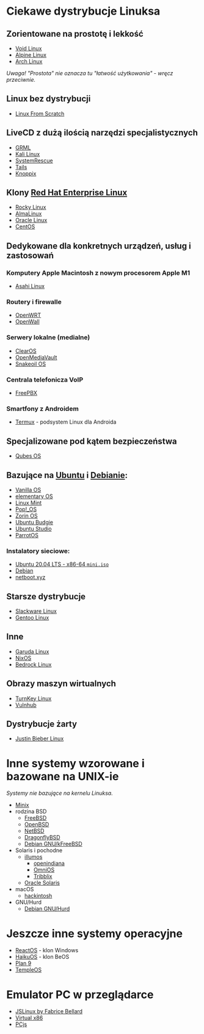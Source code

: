 # Ciekawe dystrybucje Linuksa

## Zorientowane na prostotę i lekkość

* [Void Linux](https://voidlinux.org/)
* [Alpine Linux](https://alpinelinux.org/)
* [Arch Linux](https://archlinux.org/)

*Uwaga! "Prostota" nie oznacza tu "łatwość użytkowania" - wręcz przeciwnie.*

## Linux bez dystrybucji

* [Linux From Scratch](https://www.linuxfromscratch.org/)

## LiveCD z dużą ilością narzędzi specjalistycznych

* [GRML](https://grml.org/)
* [Kali Linux](https://www.kali.org/)
* [SystemRescue](https://www.system-rescue.org/)
* [Tails](https://tails.boum.org/)
* [Knoppix](https://www.knopper.net/knoppix/)

## Klony [Red Hat Enterprise Linux](https://www.redhat.com/en/technologies/linux-platforms/enterprise-linux)

* [Rocky Linux](https://rockylinux.org/)
* [AlmaLinux](https://almalinux.org/)
* [Oracle Linux](https://www.oracle.com/linux/)
* [CentOS](https://www.centos.org/)

## Dedykowane dla konkretnych urządzeń, usług i zastosowań

### Komputery Apple Macintosh z nowym procesorem Apple M1

* [Asahi Linux](https://asahilinux.org/)

### Routery i firewalle

* [OpenWRT](https://openwrt.org/)
* [OpenWall](https://www.openwall.com/)

### Serwery lokalne (medialne)

* [ClearOS](https://www.clearos.com/)
* [OpenMediaVault](https://www.openmediavault.org/)
* [Snakeoil OS](https://www.snakeoil-os.net/)

### Centrala telefonicza VoIP

* [FreePBX](https://www.freepbx.org/)

### Smartfony z Androidem

* [Termux](https://termux.dev/) - podsystem Linux dla Androida

## Specjalizowane pod kątem bezpieczeństwa

* [Qubes OS](https://www.qubes-os.org/)

## Bazujące na [Ubuntu](https://ubuntu.com/) i [Debianie](https://www.debian.org/):

* [Vanilla OS](https://vanillaos.org/)
* [elementary OS](https://elementary.io/)
* [Linux Mint](https://linuxmint.com/)
* [Pop!\_OS](https://pop.system76.com/)
* [Zorin OS](https://zorin.com/os/)
* [Ubuntu Budgie](https://ubuntubudgie.org/)
* [Ubuntu Studio](https://ubuntustudio.org/)
* [ParrotOS](https://www.parrotsec.org/)

### Instalatory sieciowe:

- [Ubuntu 20.04 LTS - x86-64 `mini.iso`](http://archive.ubuntu.com/ubuntu/dists/focal/main/installer-amd64/current/legacy-images/netboot/)
- [Debian](https://www.debian.org/distrib/netinst)
- [netboot.xyz](https://netboot.xyz/)

## Starsze dystrybucje

* [Slackware Linux](http://www.slackware.com/)
* [Gentoo Linux](https://www.gentoo.org/)

## Inne

* [Garuda Linux](https://garudalinux.org/)
* [NixOS](https://nixos.org)
* [Bedrock Linux](https://bedrocklinux.org/)

## Obrazy maszyn wirtualnych

* [TurnKey Linux](https://www.turnkeylinux.org/)
* [Vulnhub](https://www.vulnhub.com/)

## Dystrybucje żarty

* [Justin Bieber Linux](https://biebian.sourceforge.net/)

# Inne systemy wzorowane i bazowane na UNIX-ie

*Systemy nie bazujące na kernelu Linuksa.*

* [Minix](https://www.minix3.org/)
* rodzina BSD
    * [FreeBSD](https://www.freebsd.org/)
    * [OpenBSD](https://www.openbsd.org/)
    * [NetBSD](https://www.netbsd.org/)
    * [DragonflyBSD](https://www.dragonflybsd.org/)
    * [Debian GNU/kFreeBSD](https://www.debian.org/ports/kfreebsd-gnu/)
* Solaris i pochodne
    * [illumos](https://illumos.org/)
        * [openindiana](https://www.openindiana.org/)
        * [OmniOS](https://omnios.org/)
        * [Tribblix](http://www.tribblix.org/)
    * [Oracle Solaris](https://www.oracle.com/solaris/)
* macOS
    * [hackintosh](https://hackintosh.com/)
* GNU/Hurd
    * [Debian GNU/Hurd](https://www.debian.org/ports/hurd/)

# Jeszcze inne systemy operacyjne

* [ReactOS](https://reactos.org/) - klon Windows
* [HaikuOS](https://www.haiku-os.org/) - klon BeOS
* [Plan 9](https://p9f.org/)
* [TempleOS](https://templeos.org/)

# Emulator PC w przeglądarce

* [JSLinux by Fabrice Bellard](https://bellard.org/jslinux/)
* [Virtual x86](https://copy.sh/v86/)
* [PCjs](https://www.pcjs.org/)


